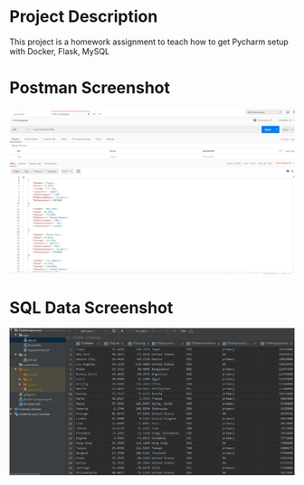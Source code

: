 # Project Description
This project is a homework assignment to teach how to get Pycharm setup with Docker, Flask, MySQL

# Postman Screenshot
![postman request output](screenshots/PostmanScreenshot.PNG)
# SQL Data Screenshot
![pycharm data query](screenshots/DatabasePyCharm.PNG)